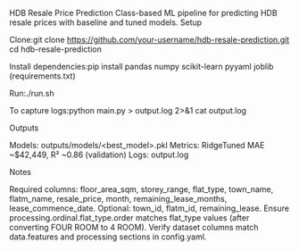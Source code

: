 HDB Resale Price Prediction
Class-based ML pipeline for predicting HDB resale prices with baseline and tuned models.
Setup

Clone:git clone https://github.com/your-username/hdb-resale-prediction.git
cd hdb-resale-prediction


Install dependencies:pip install pandas numpy scikit-learn pyyaml joblib (requirements.txt)


Run:./run.sh


To capture logs:python main.py > output.log 2>&1
cat output.log





Outputs

Models: outputs/models/<best_model>.pkl
Metrics: RidgeTuned MAE ~$42,449, R² ~0.86 (validation)
Logs: output.log

Notes

Required columns: floor_area_sqm, storey_range, flat_type, town_name, flatm_name, resale_price, month, remaining_lease_months, lease_commence_date.
Optional: town_id, flatm_id, remaining_lease.
Ensure processing.ordinal.flat_type.order matches flat_type values (after converting FOUR ROOM to 4 ROOM).
Verify dataset columns match data.features and processing sections in config.yaml.
